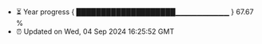- ⏳ Year progress { ████████████████████▁▁▁▁▁▁▁▁▁▁ } 67.67 %
- ⏰ Updated on Wed, 04 Sep 2024 16:25:52 GMT

